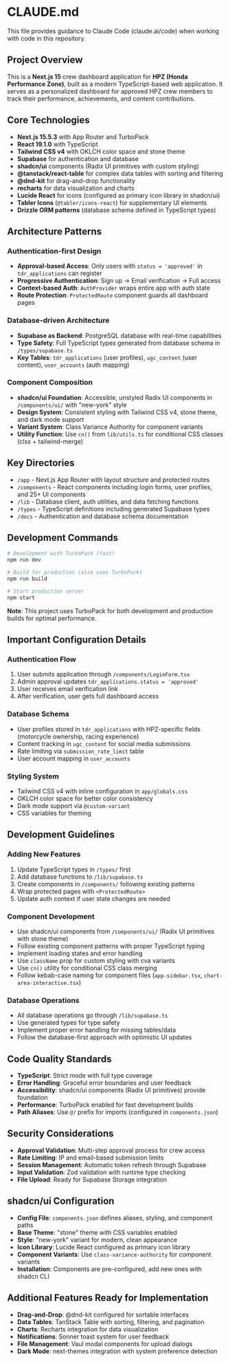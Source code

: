 # CLAUDE.md

This file provides guidance to Claude Code (claude.ai/code) when working with code in this repository.

## Project Overview

This is a **Next.js 15** crew dashboard application for **HPZ (Honda Performance Zone)**, built as a modern TypeScript-based web application. It serves as a personalized dashboard for approved HPZ crew members to track their performance, achievements, and content contributions.

## Core Technologies

- **Next.js 15.5.3** with App Router and TurboPack
- **React 19.1.0** with TypeScript
- **Tailwind CSS v4** with OKLCH color space and stone theme
- **Supabase** for authentication and database
- **shadcn/ui** components (Radix UI primitives with custom styling)
- **@tanstack/react-table** for complex data tables with sorting and filtering
- **@dnd-kit** for drag-and-drop functionality
- **recharts** for data visualization and charts
- **Lucide React** for icons (configured as primary icon library in shadcn/ui)
- **Tabler Icons** (`@tabler/icons-react`) for supplementary UI elements
- **Drizzle ORM patterns** (database schema defined in TypeScript types)

## Architecture Patterns

### Authentication-first Design
- **Approval-based Access**: Only users with `status = 'approved'` in `tdr_applications` can register
- **Progressive Authentication**: Sign up → Email verification → Full access
- **Context-based Auth**: `AuthProvider` wraps entire app with auth state
- **Route Protection**: `ProtectedRoute` component guards all dashboard pages

### Database-driven Architecture
- **Supabase as Backend**: PostgreSQL database with real-time capabilities
- **Type Safety**: Full TypeScript types generated from database schema in `/types/supabase.ts`
- **Key Tables**: `tdr_applications` (user profiles), `ugc_content` (user content), `user_accounts` (auth mapping)

### Component Composition
- **shadcn/ui Foundation**: Accessible, unstyled Radix UI components in `/components/ui/` with "new-york" style
- **Design System**: Consistent styling with Tailwind CSS v4, stone theme, and dark mode support
- **Variant System**: Class Variance Authority for component variants
- **Utility Function**: Use `cn()` from `lib/utils.ts` for conditional CSS classes (clsx + tailwind-merge)

## Key Directories

- `/app` - Next.js App Router with layout structure and protected routes
- `/components` - React components including login forms, user profiles, and 25+ UI components
- `/lib` - Database client, auth utilities, and data fetching functions
- `/types` - TypeScript definitions including generated Supabase types
- `/docs` - Authentication and database schema documentation

## Development Commands

```bash
# Development with TurboPack (fast)
npm run dev

# Build for production (also uses TurboPack)
npm run build

# Start production server
npm start
```

**Note**: This project uses TurboPack for both development and production builds for optimal performance.

## Important Configuration Details

### Authentication Flow
1. User submits application through `/components/LoginForm.tsx`
2. Admin approval updates `tdr_applications.status = 'approved'`
3. User receives email verification link
4. After verification, user gets full dashboard access

### Database Schema
- User profiles stored in `tdr_applications` with HPZ-specific fields (motorcycle ownership, racing experience)
- Content tracking in `ugc_content` for social media submissions
- Rate limiting via `submission_rate_limit` table
- User account mapping in `user_accounts`

### Styling System
- Tailwind CSS v4 with inline configuration in `app/globals.css`
- OKLCH color space for better color consistency
- Dark mode support via `@custom-variant`
- CSS variables for theming

## Development Guidelines

### Adding New Features
1. Update TypeScript types in `/types/` first
2. Add database functions to `/lib/supabase.ts`
3. Create components in `/components/` following existing patterns
4. Wrap protected pages with `<ProtectedRoute>`
5. Update auth context if user state changes are needed

### Component Development
- Use shadcn/ui components from `/components/ui/` (Radix UI primitives with stone theme)
- Follow existing component patterns with proper TypeScript typing
- Implement loading states and error handling
- Use `className` prop for custom styling with cva variants
- Use `cn()` utility for conditional CSS class merging
- Follow kebab-case naming for component files (`app-sidebar.tsx`, `chart-area-interactive.tsx`)

### Database Operations
- All database operations go through `/lib/supabase.ts`
- Use generated types for type safety
- Implement proper error handling for missing tables/data
- Follow the database-first approach with optimistic UI updates

## Code Quality Standards

- **TypeScript**: Strict mode with full type coverage
- **Error Handling**: Graceful error boundaries and user feedback
- **Accessibility**: shadcn/ui components (Radix UI primitives) provide foundation
- **Performance**: TurboPack enabled for fast development builds
- **Path Aliases**: Use `@/` prefix for imports (configured in `components.json`)

## Security Considerations

- **Approval Validation**: Multi-step approval process for crew access
- **Rate Limiting**: IP and email-based submission limits
- **Session Management**: Automatic token refresh through Supabase
- **Input Validation**: Zod validation with runtime type checking
- **File Upload**: Ready for Supabase Storage integration

## shadcn/ui Configuration

- **Config File**: `components.json` defines aliases, styling, and component paths
- **Base Theme**: "stone" theme with CSS variables enabled
- **Style**: "new-york" variant for modern, clean appearance
- **Icon Library**: Lucide React configured as primary icon library
- **Component Variants**: Use `class-variance-authority` for component variants
- **Installation**: Components are pre-configured, add new ones with shadcn CLI

## Additional Features Ready for Implementation

- **Drag-and-Drop**: @dnd-kit configured for sortable interfaces
- **Data Tables**: TanStack Table with sorting, filtering, and pagination
- **Charts**: Recharts integration for data visualization
- **Notifications**: Sonner toast system for user feedback
- **File Management**: Vaul modal components for upload dialogs
- **Dark Mode**: next-themes integration with system preference detection